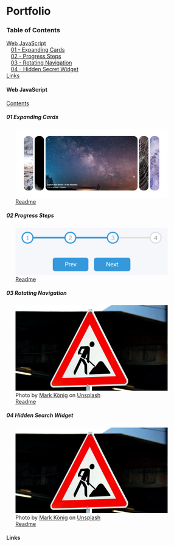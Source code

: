 # Portfolio

<a name="contents"/>

### Table of Contents  
[Web JavaScript](#webjs)  
&nbsp;&nbsp;&nbsp;[01 - Expanding Cards](#webjs01)  
&nbsp;&nbsp;&nbsp;[02 - Progress Steps](#webjs02)  
&nbsp;&nbsp;&nbsp;[03 - Rotating Navigation](#webjs03)  
&nbsp;&nbsp;&nbsp;[04 - Hidden Secret Widget](#webjs04)  
[Links](#links)  

<a name="webjs"/> 

#### Web JavaScript

<!-- ====================================================================== -->
[Contents](#contents)
<a name="webjs01"/>

##### 01 Expanding Cards

&nbsp;&nbsp;&nbsp;&nbsp;&nbsp;&nbsp;<img src="./Web/JS/01_ExpandingCards/project/screencapture-galaxy.png" width="400">\
&nbsp;&nbsp;&nbsp;&nbsp;&nbsp;&nbsp;[Readme](./Web/JS/01_ExpandingCards/README.md)
<!-- ![Image1](./Web/JS/01_ExpandingCards/project/screencapture-galaxy.png) 
     <img src="./Web/JS/01_ExpandingCards/project/screencapture-galaxy.png" width="100" height="100"> -->

<!-- ====================================================================== -->

<a name="webjs02"/>

##### 02 Progress Steps

&nbsp;&nbsp;&nbsp;&nbsp;&nbsp;&nbsp;<img src="./Web/JS/02_ProgressSteps/project/3.png" width="400">\
&nbsp;&nbsp;&nbsp;&nbsp;&nbsp;&nbsp;[Readme](./Web/JS/02_ProgressSteps/README.md)

<!-- ====================================================================== -->

<a name="webjs03"/>

##### 03 Rotating Navigation

&nbsp;&nbsp;&nbsp;&nbsp;&nbsp;&nbsp;<img src="./Web/JS/03_RotatingNavigation/project/mark-konig-Uu5fnOkFAdA-unsplash.jpg" width="400">\
&nbsp;&nbsp;&nbsp;&nbsp;&nbsp;&nbsp;<span>Photo by <a href="https://unsplash.com/@markkoenig?utm_source=unsplash&amp;utm_medium=referral&amp;utm_content=creditCopyText">Mark König</a> on <a href="https://unsplash.com/@markkoenig?utm_source=unsplash&amp;utm_medium=referral&amp;utm_content=creditCopyText">Unsplash</a></span>\
&nbsp;&nbsp;&nbsp;&nbsp;&nbsp;&nbsp;[Readme](./Web/JS/03_RotatingNavigation/README.md)

<!-- ====================================================================== -->

<a name="webjs04"/>

##### 04 Hidden Search Widget

&nbsp;&nbsp;&nbsp;&nbsp;&nbsp;&nbsp;<img src="./Web/JS/04_HiddenSearchWidget/project/mark-konig-Uu5fnOkFAdA-unsplash.jpg" width="400">\
&nbsp;&nbsp;&nbsp;&nbsp;&nbsp;&nbsp;<span>Photo by <a href="https://unsplash.com/@markkoenig?utm_source=unsplash&amp;utm_medium=referral&amp;utm_content=creditCopyText">Mark König</a> on <a href="https://unsplash.com/@markkoenig?utm_source=unsplash&amp;utm_medium=referral&amp;utm_content=creditCopyText">Unsplash</a></span>\
&nbsp;&nbsp;&nbsp;&nbsp;&nbsp;&nbsp;[Readme](./Web/JS/04_HiddenSearchWidget/README.md)

<!-- ====================================================================== -->

<a name="links"/>

#### Links
